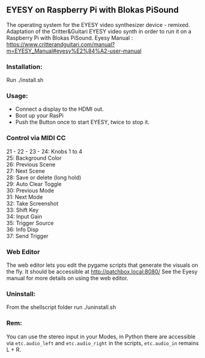 ## EYESY on Raspberry Pi with Blokas PiSound

The operating system for the EYESY video synthesizer device - remixed.
Adaptation of the Critter&Guitari EYESY video synth in order to run it on a Raspberry Pi with Blokas PiSound.
Eyesy Manual : https://www.critterandguitari.com/manual?m=EYESY_Manual#eyesy%E2%84%A2-user-manual


### Installation:
Run ./install.sh


### Usage:
- Connect a display to the HDMI out.
- Boot up your RasPi
- Push the Button once to start EYESY, twice to stop it.

   
### Control via MIDI CC
21 - 22 - 23 - 24: Knobs 1 to 4<br>
25: Background Color<br>
26: Previous Scene<br>
27: Next Scene<br>
28: Save or delete (long hold)<br>
29: Auto Clear Toggle<br>
30: Previous Mode<br>
31: Next Mode<br>
32: Take Screenshot<br>
33: Shift Key<br>
34: Input Gain<br>
35: Trigger Source<br>
36: Info Disp<br>
37: Send Trigger<br>


### Web Editor
The web editor lets you edit the pygame scripts that generate the visuals on the fly. It should be accessible at http://patchbox.local:8080/
See the Eyesy manual for more details on using the web editor.


### Uninstall:
From the shellscript folder run ./uninstall.sh


### Rem:
You can use the stereo input in your Modes, in Python there are accessible via `etc.audio_left` and `etc.audio_right` in the scripts, `etc.audio_in` remains L + R.
